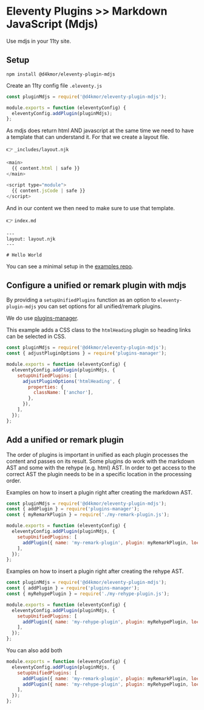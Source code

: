 # Eleventy Plugins >> Markdown JavaScript (Mdjs)

Use mdjs in your 11ty site.

## Setup

```
npm install @d4kmor/eleventy-plugin-mdjs
```

Create an 11ty config file `.eleventy.js`

```js
const pluginMdjs = require('@d4kmor/eleventy-plugin-mdjs');

module.exports = function (eleventyConfig) {
  eleventyConfig.addPlugin(pluginMdjs);
};
```

As mdjs does return html AND javascript at the same time we need to have a template that can understand it. For that we create a layout file.

👉 `_includes/layout.njk`

```js
<main>
  {{ content.html | safe }}
</main>

<script type="module">
  {{ content.jsCode | safe }}
</script>
```

And in our content we then need to make sure to use that template.

👉 `index.md`

```
---
layout: layout.njk
---

# Hello World
```

You can see a minimal setup in the [examples repo](https://github.com/daKmoR/rocket-example-projects/tree/master/eleventy-and-mdjs).

## Configure a unified or remark plugin with mdjs

By providing a `setupUnifiedPlugins` function as an option to `eleventy-plugin-mdjs` you can set options for all unified/remark plugins.

We do use [plugins-manager](../plugins-manager/overview.md).

This example adds a CSS class to the `htmlHeading` plugin so heading links can be selected in CSS.

```js
const pluginMdjs = require('@d4kmor/eleventy-plugin-mdjs');
const { adjustPluginOptions } = require('plugins-manager');

module.exports = function (eleventyConfig) {
  eleventyConfig.addPlugin(pluginMdjs, {
    setupUnifiedPlugins: [
      adjustPluginOptions('htmlHeading', {
        properties: {
          className: ['anchor'],
        },
      }),
    ],
  });
};
```

## Add a unified or remark plugin

The order of plugins is important in unified as each plugin processes the content and passes on its result.
Some plugins do work with the markdown AST and some with the rehype (e.g. html) AST. In order to get access to the correct AST the plugin needs to be in a specific location in the processing order.

Examples on how to insert a plugin right after creating the markdown AST.

```js
const pluginMdjs = require('@d4kmor/eleventy-plugin-mdjs');
const { addPlugin } = require('plugins-manager');
const { myRemarkPlugin } = require('./my-remark-plugin.js');

module.exports = function (eleventyConfig) {
  eleventyConfig.addPlugin(pluginMdjs, {
    setupUnifiedPlugins: [
      addPlugin({ name: 'my-remark-plugin', plugin: myRemarkPlugin, location: 'markdown' }),
    ],
  });
};
```

Examples on how to insert a plugin right after creating the rehype AST.

```js
const pluginMdjs = require('@d4kmor/eleventy-plugin-mdjs');
const { addPlugin } = require('plugins-manager');
const { myRehypePlugin } = require('./my-rehype-plugin.js');

module.exports = function (eleventyConfig) {
  eleventyConfig.addPlugin(pluginMdjs, {
    setupUnifiedPlugins: [
      addPlugin({ name: 'my-rehype-plugin', plugin: myRehypePlugin, location: 'remark2rehype' }),
    ],
  });
};
```

You can also add both

```js
module.exports = function (eleventyConfig) {
  eleventyConfig.addPlugin(pluginMdjs, {
    setupUnifiedPlugins: [
      addPlugin({ name: 'my-remark-plugin', plugin: myRemarkPlugin, location: 'markdown' }),
      addPlugin({ name: 'my-rehype-plugin', plugin: myRehypePlugin, location: 'remark2rehype' }),
    ],
  });
};
```
